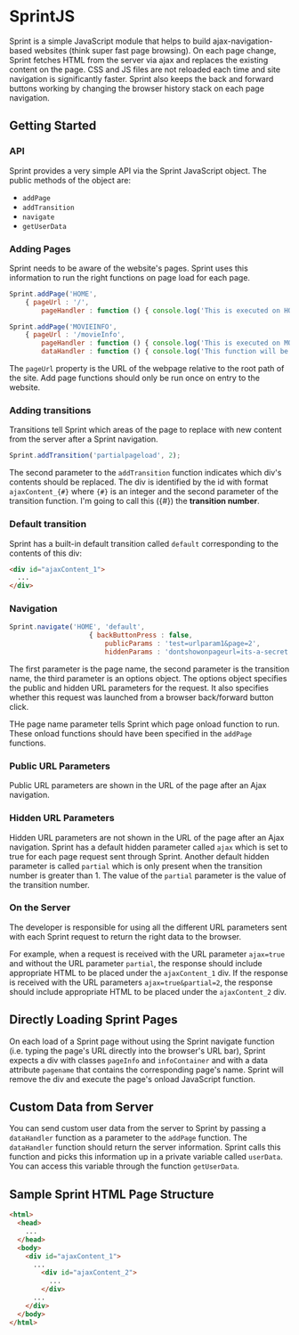 # SprintJS

Sprint is a simple JavaScript module that helps to build ajax-navigation-based websites (think super fast page browsing). On each page change, Sprint fetches HTML from the server via ajax and replaces the existing content on the page. CSS and JS files are not reloaded each time and site navigation is significantly faster. Sprint also keeps the back and forward buttons working by changing the browser history stack on each page navigation.  

## Getting Started

### API

Sprint provides a very simple API via the Sprint JavaScript object. The public methods of the object are:

* `addPage`
* `addTransition`
* `navigate`
* `getUserData`

### Adding Pages

Sprint needs to be aware of the website's pages. Sprint uses this information to run the right functions on page load for each page.

```js
Sprint.addPage('HOME',
	{ pageUrl : '/',
		pageHandler : function () { console.log('This is executed on HOME page load') } });

Sprint.addPage('MOVIEINFO',
	{ pageUrl : '/movieInfo',
		pageHandler : function () { console.log('This is executed on MOVIEINFO page load') }, 
		dataHandler : function () { console.log('This function will be explained later!') }});
```

The `pageUrl` property is the URL of the webpage relative to the root path of the site. Add page functions should only be run once on entry to the website.

### Adding transitions

Transitions tell Sprint which areas of the page to replace with new content from the server after a Sprint navigation.

```js
Sprint.addTransition('partialpageload', 2);
```

The second parameter to the `addTransition` function indicates which div's contents should be replaced. The div is identified by the id with format `ajaxContent_{#}` where `{#}` is an integer and the second parameter of the transition function. I'm going to call this ({#}) the **transition number**.

### Default transition

Sprint has a built-in default transition called `default` corresponding to the contents of this div:

```HTML
<div id="ajaxContent_1">
  ...
</div>
```

### Navigation

```js
Sprint.navigate('HOME', 'default',
					{ backButtonPress : false, 
						publicParams : 'test=urlparam1&page=2',
						hiddenParams : 'dontshowonpageurl=its-a-secret'});
```

The first parameter is the page name, the second parameter is the transition name, the third parameter is an options object. The options object specifies the public and hidden URL parameters for the request. It also specifies whether this request was launched from a browser back/forward button click.

THe page name parameter tells Sprint which page onload function to run. These onload functions should have been specified in the `addPage` functions.

### Public URL Parameters

Public URL parameters are shown in the URL of the page after an Ajax navigation.

### Hidden URL Parameters

Hidden URL parameters are not shown in the URL of the page after an Ajax navigation. Sprint has a default hidden parameter called `ajax` which is set to true for each page request sent through Sprint. Another default hidden parameter is called `partial` which is only present when the transition number is greater than 1. The value of the `partial` parameter is the value of the transition number.

### On the Server

The developer is responsible for using all the different URL parameters sent with each Sprint request to return the right data to the browser. 

For example, when a request is received with the URL parameter `ajax=true` and without the URL parameter `partial`, the response should include appropriate HTML to be placed under the `ajaxContent_1` div. If the response is received with the URL parameters `ajax=true&partial=2`, the response should include appropriate HTML to be placed under the `ajaxContent_2` div.

## Directly Loading Sprint Pages

On each load of a Sprint page without using the Sprint navigate function (i.e. typing the page's URL directly into the browser's URL bar), Sprint expects a div with classes `pageInfo` and `infoContainer` and with a data attribute `pagename` that contains the corresponding page's name. Sprint will remove the div and execute the page's onload JavaScript function.

## Custom Data from Server

You can send custom user data from the server to Sprint by passing a `dataHandler` function as a parameter to the `addPage` function. The `dataHandler` function should return the server information. Sprint calls this function and picks this information up in a private variable called `userData`. You can access this variable through the function `getUserData`.

## Sample Sprint HTML Page Structure

```HTML
<html>
  <head>
    ...
  </head>
  <body>
    <div id="ajaxContent_1">
      ...
        <div id="ajaxContent_2">
          ...
        </div>
      ...
    </div>
  </body>
</html>
```
